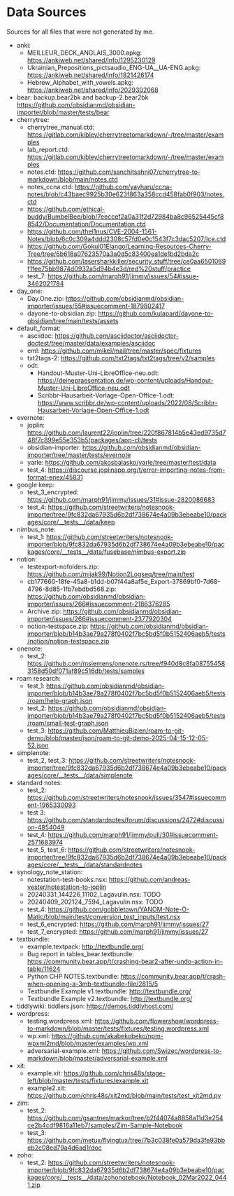 # Data Sources

Sources for all files that were not generated by me.

- anki:
  - MEILLEUR_DECK_ANGLAIS_3000.apkg: https://ankiweb.net/shared/info/1295230129
  - Ukrainian_Prepositions_pictsaudio_ENG-UA__UA-ENG.apkg: https://ankiweb.net/shared/info/1821426174
  - Hebrew_Alphabet_with_vowels.apkg: https://ankiweb.net/shared/info/2029302068
- bear: backup.bear2bk and backup-2.bear2bk https://github.com/obsidianmd/obsidian-importer/blob/master/tests/bear
- cherrytree:
  - cherrytree_manual.ctd: https://gitlab.com/kibley/cherrytreetomarkdown/-/tree/master/examples
  - lab_report.ctd: https://gitlab.com/kibley/cherrytreetomarkdown/-/tree/master/examples
  - notes.ctd: https://github.com/sanchitsahni07/cherrytree-to-markdown/blob/main/notes.ctd
  - notes_ccna.ctd: https://github.com/yayharu/ccna-notes/blob/c43baec9925b30e623f863a358ccd458fab0f903/notes.ctd
  - https://github.com/ethical-buddy/BumbelBee/blob/7eeccef2a0a31f2d72984ba8c96525445cf88542/Documentation/Documentation.ctd
  - https://github.com/thel1nus/CVE-2004-1561-Notes/blob/6c0c309a4ddd2308c57fd0e0c1543f7c3dac5207/Ice.ctd
  - https://github.com/Gokul01Elango/Learning-Resources-Cherry-Tree/tree/6b618a07623570a3a0d5c83400ea1de1bd2bda2c
  - https://github.com/lasersharkkiller/security_stuff/tree/ce0aa6501069f1fee75bb9874d0932a5d94b4e3d/red%20stuff/practice
  - test_7: https://github.com/marph91/jimmy/issues/54#issue-3462021784
- day_one:
  - Day.One.zip: https://github.com/obsidianmd/obsidian-importer/issues/55#issuecomment-1879802417
  - dayone-to-obsidian.zip: https://github.com/kulapard/dayone-to-obsidian/tree/main/tests/assets
- default_format:
  - asciidoc: https://github.com/asciidoctor/asciidoctor-doctest/tree/master/data/examples/asciidoc
  - eml: https://github.com/mikel/mail/tree/master/spec/fixtures
  - txt2tags-2: https://github.com/txt2tags/txt2tags/tree/v2/samples
  - odt:
    - Handout-Muster-Uni-LibreOffice-neu.odt: https://deinepraesentation.de/wp-content/uploads/Handout-Muster-Uni-LibreOffice-neu.odt
    - Scribbr-Hausarbeit-Vorlage-Open-Office-1.odt: https://www.scribbr.de/wp-content/uploads/2022/08/Scribbr-Hausarbeit-Vorlage-Open-Office-1.odt
- evernote:
  - joplin: https://github.com/laurent22/joplin/tree/220f867814b5e43ed9735d748f7c899e55e353b5/packages/app-cli/tests
  - obsidian-importer: https://github.com/obsidianmd/obsidian-importer/tree/master/tests/evernote
  - yarle: https://github.com/akosbalasko/yarle/tree/master/test/data
  - test_4: https://discourse.joplinapp.org/t/error-importing-notes-from-format-enex/45831
- google keep:
  - test_3_encrypted: https://github.com/marph91/jimmy/issues/31#issue-2820086683
  - test_4: https://github.com/streetwriters/notesnook-importer/tree/9fc832da67935d6b2df738674e4a09b3ebeabe10/packages/core/__tests__/data/keep
- nimbus_note:
  - test_1: https://github.com/streetwriters/notesnook-importer/blob/9fc832da67935d6b2df738674e4a09b3ebeabe10/packages/core/__tests__/data/fusebase/nimbus-export.zip
- notion:
  - testexport-nofolders.zip: https://github.com/mijak99/Notion2Logseq/tree/main/test
  - cb177660-18fe-45a8-b1dd-b07f44a8af5e_Export-37869bf0-7d68-4796-8d85-1fb7ebdbd568.zip: https://github.com/obsidianmd/obsidian-importer/issues/266#issuecomment-2186376285
  - Archive.zip: https://github.com/obsidianmd/obsidian-importer/issues/266#issuecomment-2377920304
  - notion-testspace.zip: https://github.com/obsidianmd/obsidian-importer/blob/b14b3ae79a278f0402f7bc5bd5f0b5152406aeb5/tests/notion/notion-testspace.zip
- onenote:
  - test_2: https://github.com/msiemens/onenote.rs/tree/f940d8c8fa087554583158d50df071af89c516db/tests/samples
- roam research:
  - test_1: https://github.com/obsidianmd/obsidian-importer/blob/b14b3ae79a278f0402f7bc5bd5f0b5152406aeb5/tests/roam/help-graph.json
  - test_2: https://github.com/obsidianmd/obsidian-importer/blob/b14b3ae79a278f0402f7bc5bd5f0b5152406aeb5/tests/roam/small-test-graph.json
  - test_3: https://github.com/MatthieuBizien/roam-to-git-demo/blob/master/json/roam-to-git-demo-2025-04-15-12-05-52.json
- simplenote:
  - test_2, test_3: https://github.com/streetwriters/notesnook-importer/tree/9fc832da67935d6b2df738674e4a09b3ebeabe10/packages/core/__tests__/data/simplenote
- standard notes:
  - test_2: https://github.com/streetwriters/notesnook/issues/3547#issuecomment-1965330093
  - test 3: https://github.com/standardnotes/forum/discussions/2472#discussion-4854049
  - test_4: https://github.com/marph91/jimmy/pull/30#issuecomment-2571683974
  - test_5, test_6: https://github.com/streetwriters/notesnook-importer/tree/9fc832da67935d6b2df738674e4a09b3ebeabe10/packages/core/__tests__/data/standardnotes
- synology_note_station:
  - notestation-test-books.nsx: https://github.com/andreas-vester/notestation-to-joplin
  - 20240331_144226_11102_Lagavulin.nsx: TODO
  - 20240409_202124_7594_Lagavulin.nsx: TODO
  - test_4: https://github.com/gobbletown/YANOM-Note-O-Matic/blob/main/test/conversion_test_inputs/test.nsx
  - test_6_encrypted: https://github.com/marph91/jimmy/issues/27
  - test_7_encrypted: https://github.com/marph91/jimmy/issues/27
- textbundle:
  - example.textpack: http://textbundle.org/
  - Bug report in tables_bear.textbundle: https://community.bear.app/t/crashing-bear2-after-undo-action-in-table/11624
  - Python CHP NOTES.textbundle: https://community.bear.app/t/crash-when-opening-a-3mb-textbundle-file/2815/5
  - Textbundle Example v1.textbundle: http://textbundle.org/
  - Textbundle Example v2.textbundle: http://textbundle.org/
- tiddlywiki: tiddlers.json: https://demos.tiddlyhost.com/
- wordpress:
  - testing.wordpress.xml: https://github.com/flowershow/wordpress-to-markdown/blob/master/tests/fixtures/testing.wordpress.xml
  - wp.xml: https://github.com/akabekobeko/npm-wpxml2md/blob/master/examples/wp.xml
  - adversarial-example.xml: https://github.com/Swizec/wordpress-to-markdown/blob/master/adversarial-example.xml
- xit:
  - example.xit: https://github.com/chris48s/stage-left/blob/master/tests/fixtures/example.xit
  - example2.xit: https://github.com/chris48s/xit2md/blob/main/tests/test_xit2md.py
- zim:
  - test_2: https://github.com/gsantner/markor/tree/b2f44074a8858a11d3e254ce2b4cdf9816a11eb7/samples/Zim-Sample-Notebook
  - test_3: https://github.com/metux/flyingtux/tree/7b3c038fe0a579da3fe93bbeb2c08ed79a4d6ad1/doc
- zoho:
  - test_2: https://github.com/streetwriters/notesnook-importer/blob/9fc832da67935d6b2df738674e4a09b3ebeabe10/packages/core/__tests__/data/zohonotebook/Notebook_02Mar2022_0441.zip
